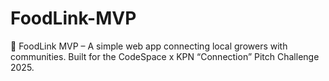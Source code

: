 # FoodLink-MVP
🌱 FoodLink MVP – A simple web app connecting local growers with communities. Built for the CodeSpace x KPN “Connection” Pitch Challenge 2025.
